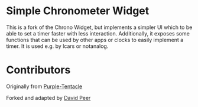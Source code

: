 # Simple Chronometer Widget

This is a fork of the Chrono Widget, but implements a
simpler UI which to be able to set a timer faster with
less interaction. Additionally, it exposes some functions
that can be used by other apps or clocks to easily
implement a timer. It is used e.g. by lcars or notanalog.

# Contributors
Originally from [Purple-Tentacle](https://github.com/Purple-Tentacle)

Forked and adapted by [David Peer](https://github.com/peerdavid)